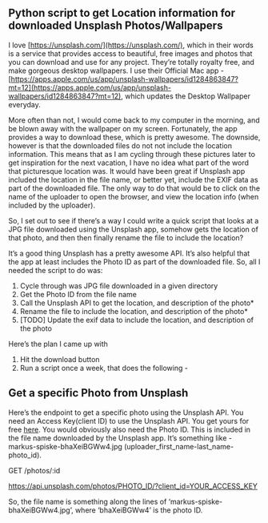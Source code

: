 ## Python script to get Location information for downloaded Unsplash Photos/Wallpapers

I love [https://unsplash.com/](https://unsplash.com/), which in their words is a service that provides access to beautiful, free images and photos that you can download and use for any project. They’re totally royalty free, and make gorgeous desktop wallpapers. I use their Official Mac app - [https://apps.apple.com/us/app/unsplash-wallpapers/id1284863847?mt=12](https://apps.apple.com/us/app/unsplash-wallpapers/id1284863847?mt=12), which updates the Desktop Wallpaper everyday.

More often than not, I would come back to my computer in the morning, and be blown away with the wallpaper on my screen. Fortunately, the app provides a way to download these, which is pretty awesome.  The downside, however is that the downloaded files do not not include the location information.  This means that as I am cycling through these pictures later to get inspiration for the next vacation, I have no idea what part of the word that picturesque location was. It would have been great if Unsplash app included the location in the file name, or better yet, include the EXIF data as part of the downloaded file. The only way to do that would be to click on the name of the uploader to open the browser, and view the location info (when included by the uploader).

So, I set out to see if there’s a way I could write a quick script that looks at a JPG file downloaded using the Unsplash app, somehow gets the location of that photo, and then then finally rename the file to include the location?

It’s a good thing Unsplash has a pretty awesome API. It’s also helpful that the app at least includes the Photo ID as part of the downloaded file. So, all I needed the script to do was:

1. Cycle through was JPG file downloaded in a given directory
2. Get the Photo ID from the file name
3. Call the Unsplash API to get the location, and description of the photo*
4. Rename the file to include the location, and description of the photo*
5. [TODO] Update the exif data to include the location, and description of the photo

Here’s the plan I came up with

1. Hit the download button
2. Run a script once a week, that does the following -

## Get a specific Photo from Unsplash
Here’s the endpoint to get a specific photo using the Unsplash API. You need an Access Key(client ID) to use the Unsplash API. You get yours for free [here](https://unsplash.com/developers).  You would obviously also need the Photo ID. This is included in the file name downloaded by the Unsplash app. It’s something like - markus-spiske-bhaXeiBGWw4.jpg (uploader_first_name-last_name-photo_id). 

GET /photos/:id

https://api.unsplash.com/photos/PHOTO_ID/?client_id=YOUR_ACCESS_KEY

So, the file name is something along the lines of ‘markus-spiske-bhaXeiBGWw4.jpg’, where
‘bhaXeiBGWw4’ is the photo ID.